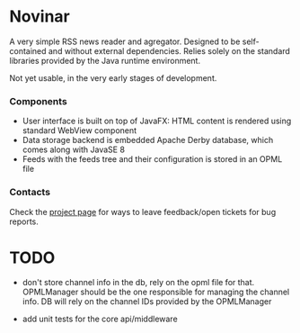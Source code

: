 # Novinar #

A very simple RSS news reader and agregator. Designed to be
self-contained and without external dependencies. Relies solely on the
standard libraries provided by the Java runtime environment.

Not yet usable, in the very early stages of development.

### Components ###

* User interface is built on top of JavaFX: HTML content is rendered using standard WebView component
* Data storage backend is embedded Apache Derby database, which comes along with JavaSE 8
* Feeds with the feeds tree and their configuration is stored in an OPML file

### Contacts ###

Check the [project page](https://bitbucket.org/vityok/novinar/overview) for ways to leave feedback/open tickets for bug reports.

# TODO #

* don't store channel info in the db, rely on the opml file for
  that. OPMLManager should be the one responsible for managing the
  channel info. DB will rely on the channel IDs provided by the
  OPMLManager

* add unit tests for the core api/middleware